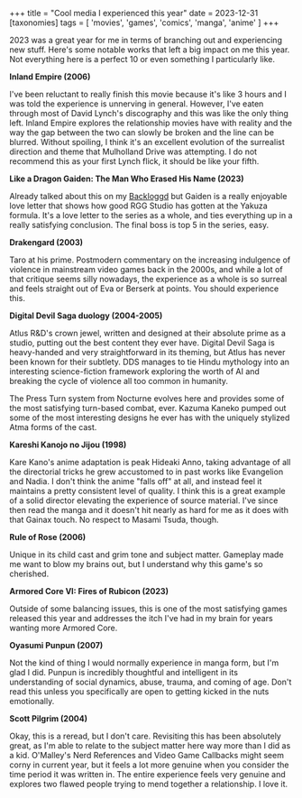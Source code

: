 +++
title = "Cool media I experienced this year"
date = 2023-12-31
[taxonomies]
tags = [ 'movies', 'games', 'comics', 'manga', 'anime' ]
+++

2023 was a great year for me in terms of branching out and experiencing new stuff. Here's some notable works that left a big impact on me this year. Not everything here is a perfect 10 or even something I particularly like.

**Inland Empire (2006)**

I've been reluctant to really finish this movie because it's like 3 hours and I was told the experience is unnerving in general. However, I've eaten through most of David Lynch's discography and this was like the only thing left. Inland Empire explores the relationship movies have with reality and the way the gap between the two can slowly be broken and the line can be blurred. Without spoiling, I think it's an excellent evolution of the surrealist direction and theme that Mulholland Drive was attempting. I do not recommend this as your first Lynch flick, it should be like your fifth.

**Like a Dragon Gaiden: The Man Who Erased His Name (2023)**

Already talked about this on my [Backloggd](https://www.backloggd.com/u/zandyne_/review/1139880/) but Gaiden is a really enjoyable love letter that shows how good RGG Studio has gotten at the Yakuza formula. It's a love letter to the series as a whole, and ties everything up in a really satisfying conclusion. The final boss is top 5 in the series, easy.

**Drakengard (2003)**

Taro at his prime. Postmodern commentary on the increasing indulgence of violence in mainstream video games back in the 2000s, and while a lot of that critique seems silly nowadays, the experience as a whole is so surreal and feels straight out of Eva or Berserk at points. You should experience this.

**Digital Devil Saga duology (2004-2005)**

Atlus R&D's crown jewel, written and designed at their absolute prime as a studio, putting out the best content they ever have. Digital Devil Saga is heavy-handed and very straightforward in its theming, but Atlus has never been known for their subtlety. DDS manages to tie Hindu mythology into an interesting science-fiction framework exploring the worth of AI and breaking the cycle of violence all too common in humanity. 

The Press Turn system from Nocturne evolves here and provides some of the most satisfying turn-based combat, ever. Kazuma Kaneko pumped out some of the most interesting designs he ever has with the uniquely stylized Atma forms of the cast.

**Kareshi Kanojo no Jijou (1998)**

Kare Kano's anime adaptation is peak Hideaki Anno, taking advantage of all the directorial tricks he grew accustomed to in past works like Evangelion and Nadia. I don't think the anime "falls off" at all, and instead feel it maintains a pretty consistent level of quality. I think this is a great example of a solid director elevating the experience of source material. I've since then read the manga and it doesn't hit nearly as hard for me as it does with that Gainax touch. No respect to Masami Tsuda, though.

**Rule of Rose (2006)**

Unique in its child cast and grim tone and subject matter. Gameplay made me want to blow my brains out, but I understand why this game's so cherished.

**Armored Core VI: Fires of Rubicon (2023)**

Outside of some balancing issues, this is one of the most satisfying games released this year and addresses the itch I've had in my brain for years wanting more Armored Core.

**Oyasumi Punpun (2007)**

Not the kind of thing I would normally experience in manga form, but I'm glad I did. Punpun is incredibly thoughtful and intelligent in its understanding of social dynamics, abuse, trauma, and coming of age. Don't read this unless you specifically are open to getting kicked in the nuts emotionally.

**Scott Pilgrim (2004)**

Okay, this is a reread, but I don't care. Revisiting this has been absolutely great, as I'm able to relate to the subject matter here way more than I did as a kid. O'Malley's Nerd References and Video Game Callbacks might seem corny in current year, but it feels a lot more genuine when you consider the time period it was written in. The entire experience feels very genuine and explores two flawed people trying to mend together a relationship. I love it.


